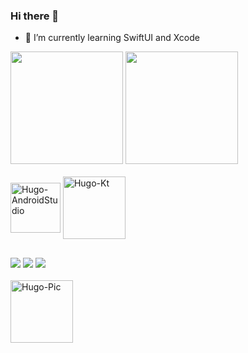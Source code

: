 ### Hi there 👋

- 🌱 I’m currently learning SwiftUI and Xcode

<div>
<img height="180em"src="https://github-readme-stats.vercel.app/api?username=hugoramoss&show_icons=true&theme=dark)"/>
<img height="180em"src="https://github-readme-stats.vercel.app/api/top-langs/?username=hugoramoss&langs_count=8&theme=dark)"/>
</div>

<div style="display: inline_block"><br>
<img align="center" alt="Hugo-AndroidStudio" height="80" width="80" src="https://cdn.jsdelivr.net/gh/devicons/devicon/icons/androidstudio/androidstudio-original.svg"/>
<img align="center" alt="Hugo-Kt" height="100" width="100" src="https://cdn.jsdelivr.net/gh/devicons/devicon/icons/kotlin/kotlin-plain-wordmark.svg"/>
</div>         

##

<div>
<a href="www.linkedin.com/in/hugoramoss" target="_blank"><img src="https://img.shields.io/badge/-LinkedIn-%230077B5?style=for-the-badge&logo=linkedin&logoColor=white" target="_blank"></a> 
<a href = "hugo.ramoss10@gmail.com"><img src="https://img.shields.io/badge/Gmail-D14836?style=for-the-badge&logo=gmail&logoColor=white" target="_blank"></a>
<a href="https://discord.gg/ygPMmReh4w" target="_blank"><img src="https://img.shields.io/badge/Discord-7289DA?style=for-the-badge&logo=discord&logoColor=white" target="_blank"></a> 

</div


<div style="display: inline_block"><br>

<img align="center" alt="Hugo-Pic" height="100" src="https://user-images.githubusercontent.com/7584378/236335659-2ef38279-8b84-4198-a72d-d96bbca619a8.png">



##

